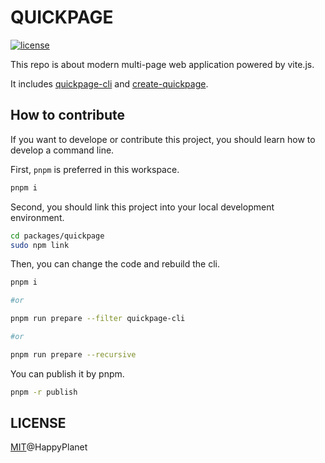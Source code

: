 # QUICKPAGE

<a href="https://github.com/WhatisHappyPlanet/quickpage/blob/master/LICENSE">
  <img src="https://img.shields.io/github/license/WhatisHappyPlanet/quickpage" alt="license">
</a>

This repo is about modern multi-page web application powered by vite.js.

It includes [quickpage-cli](./packages/quickpage) and [create-quickpage](./packages/create-quickpage).

## How to contribute

If you want to develope or contribute this project, you should learn how to develop a command line.

First, `pnpm` is preferred in this workspace.

```bash
pnpm i
```

Second, you should link this project into your local development environment.

```bash
cd packages/quickpage
sudo npm link
```

Then, you can change the code and rebuild the cli.

```bash
pnpm i

#or 

pnpm run prepare --filter quickpage-cli

#or

pnpm run prepare --recursive

```

You can publish it by pnpm.

```bash
pnpm -r publish
```

## LICENSE

[MIT](./LINCESE)@HappyPlanet
